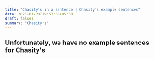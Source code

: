 ```yaml
---
title: "Chasity's in a sentence | Chasity's example sentences"
date: 2021-01-20T19:57:50+05:30
draft: falses
summary: "Chasity's"
---
```

## Unfortunately, we have no example sentences for Chasity's                 
